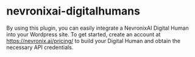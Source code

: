 # nevronixai-digitalhumans
By using this plugin, you can easily integrate a NevronixAI Digital Human into your Wordpress site. To get started, create an account at https://nevronix.ai/pricing/ to build your Digital Human and obtain the necessary API credentials.
